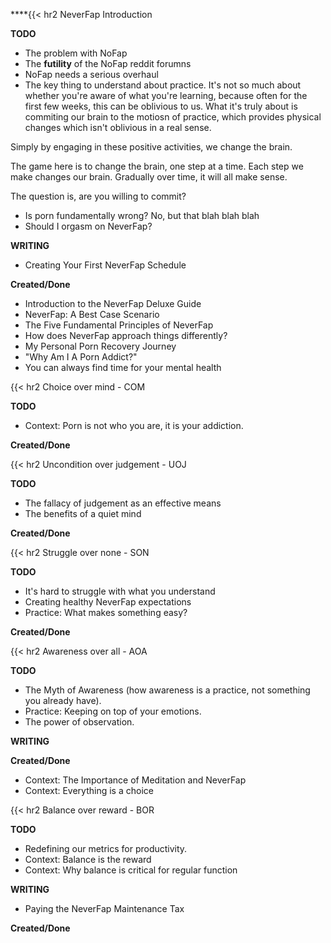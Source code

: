 ****{{< hr2 NeverFap Introduction

__TODO__
- The problem with NoFap 
- The **futility** of the NoFap reddit forumns
- NoFap needs a serious overhaul
- The key thing to understand about practice. It's not so much about whether you're aware of what you're learning, because often for the first few weeks, this can be oblivious to us. What it's truly about is commiting our brain to the motiosn of practice, which provides physical changes which isn't oblivious in a real sense.

Simply by engaging in these positive activities, we change the brain.

The game here is to change the brain, one step at a time. Each step we make changes our brain. Gradually over time, it will all make sense. 

The question is, are you willing to commit? 

- Is porn fundamentally wrong? No, but that blah blah blah
- Should I orgasm on NeverFap?

__WRITING__
- Creating Your First NeverFap Schedule

__Created/Done__
- Introduction to the NeverFap Deluxe Guide
- NeverFap: A Best Case Scenario
- The Five Fundamental Principles of NeverFap
- How does NeverFap approach things differently?
- My Personal Porn Recovery Journey
- "Why Am I A Porn Addict?"
- You can always find time for your mental health

{{< hr2 Choice over mind - COM

__TODO__
- Context: Porn is not who you are, it is your addiction.

__Created/Done__

{{< hr2 Uncondition over judgement - UOJ

__TODO__
- The fallacy of judgement as an effective means
- The benefits of a quiet mind 

__Created/Done__

{{< hr2 Struggle over none - SON

__TODO__

- It's hard to struggle with what you understand
- Creating healthy NeverFap expectations
- Practice: What makes something easy?

__Created/Done__

{{< hr2 Awareness over all - AOA

__TODO__
- The Myth of Awareness (how awareness is a practice, not something you already have). 
- Practice: Keeping on top of your emotions.
- The power of observation.

__WRITING__



__Created/Done__
- Context: The Importance of Meditation and NeverFap
- Context: Everything is a choice

{{< hr2 Balance over reward - BOR

__TODO__
- Redefining our metrics for productivity. 
- Context: Balance is the reward
- Context: Why balance is critical for regular function

__WRITING__
- Paying the NeverFap Maintenance Tax

__Created/Done__
